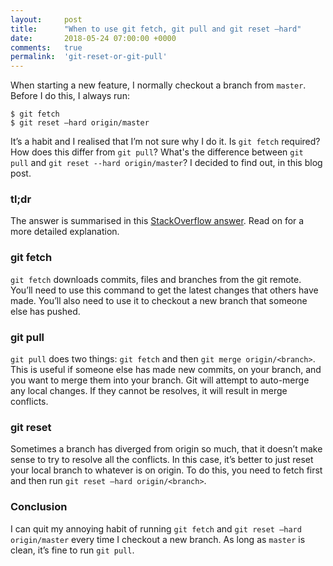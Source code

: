 ```yaml
---
layout:     post
title:      "When to use git fetch, git pull and git reset —hard"
date:       2018-05-24 07:00:00 +0000
comments:   true
permalink:  'git-reset-or-git-pull'
---
```


When starting a new feature, I normally checkout a branch from `master`. Before I do this, I always run:

```
$ git fetch
$ git reset —hard origin/master
```

It’s a habit and I realised that I’m not sure why I do it. Is `git fetch` required? How does this differ from `git pull`? What's the difference between `git pull` and `git reset --hard origin/master`? I decided to find out, in this blog post.

### tl;dr
The answer is summarised in this [StackOverflow answer](https://stackoverflow.com/a/43037318/847857). Read on for a more detailed explanation.

### git fetch
`git fetch` downloads commits, files and branches from the git remote. You’ll need to use this command to get the latest changes that others have made. You’ll also need to use it to checkout a new branch that someone else has pushed.

### git pull
`git pull` does two things: `git fetch` and then `git merge origin/<branch>`. This is useful if someone else has made new commits, on your branch, and you want to merge them into your branch. Git will attempt to auto-merge any local changes. If they cannot be resolves, it will result in merge conflicts.

### git reset
Sometimes a branch has diverged from origin so much, that it doesn’t make sense to try to resolve all the conflicts. In this case, it’s better to just reset your local branch to whatever is on origin. To do this, you need to fetch first and then run `git reset —hard origin/<branch>`.

### Conclusion
I can quit my annoying habit of running `git fetch` and `git reset —hard origin/master` every time I checkout a new branch. As long as `master` is clean, it’s fine to run `git pull`.
